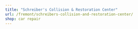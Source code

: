 ```yaml
---
title: "Schreiber's Collision & Restoration Center"
url: /fremont/schreibers-collision-and-restoration-center/
shop: car repair
---
```

